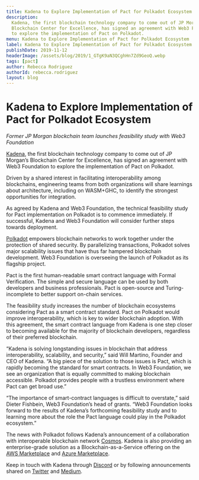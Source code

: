 ```yaml
---
title: Kadena to Explore Implementation of Pact for Polkadot Ecosystem
description:
  Kadena, the first blockchain technology company to come out of JP Morgan’s
  Blockchain Center for Excellence, has signed an agreement with Web3 Foundation
  to explore the implementation of Pact on Polkadot.
menu: Kadena to Explore Implementation of Pact for Polkadot Ecosystem
label: Kadena to Explore Implementation of Pact for Polkadot Ecosystem
publishDate: 2019-11-12
headerImage: /assets/blog/2019/1_GTgK9aN3QCghHn7Zd9GeoQ.webp
tags: [pact]
author: Rebecca Rodriguez
authorId: rebecca.rodriguez
layout: blog
---
```


# Kadena to Explore Implementation of Pact for Polkadot Ecosystem

_Former JP Morgan blockchain team launches feasibility study with Web3
Foundation_

[Kadena](http://www.kadena.io/), the first blockchain technology company to come
out of JP Morgan’s Blockchain Center for Excellence, has signed an agreement
with Web3 Foundation to explore the implementation of Pact on Polkadot.

Driven by a shared interest in facilitating interoperability among blockchains,
engineering teams from both organizations will share learnings about
architecture, including on WASM+GHC, to identify the strongest opportunities for
integration.

As agreed by Kadena and Web3 Foundation, the technical feasibility study for
Pact implementation on Polkadot is to commence immediately. If successful,
Kadena and Web3 Foundation will consider further steps towards deployment.

[Polkadot](https://polkadot.network) empowers blockchain networks to work
together under the protection of shared security. By parallelizing transactions,
Polkadot solves major scalability issues that have thus far hampered blockchain
development. Web3 Foundation is overseeing the launch of Polkadot as its
flagship project.

Pact is the first human-readable smart contract language with Formal
Verification. The simple and secure language can be used by both developers and
business professionals. Pact is open-source and Turing-incomplete to better
support on-chain services.

The feasibility study increases the number of blockchain ecosystems considering
Pact as a smart contract standard. Pact on Polkadot would improve
interoperability, which is key to wider blockchain adoption. With this
agreement, the smart contract language from Kadena is one step closer to
becoming available for the majority of blockchain developers, regardless of
their preferred blockchain.

“Kadena is solving longstanding issues in blockchain that address
interoperability, scalability, and security,” said Will Martino, Founder and CEO
of Kadena. “A big piece of the solution to those issues is Pact, which is
rapidly becoming the standard for smart contracts. In Web3 Foundation, we see an
organization that is equally committed to making blockchain accessible. Polkadot
provides people with a trustless environment where Pact can get broad use.”

“The importance of smart-contract languages is difficult to overstate,” said
Dieter Fishbein, Web3 Foundation’s head of grants. “Web3 Foundation looks
forward to the results of Kadena’s forthcoming feasibility study and to learning
more about the role the Pact language could play in the Polkadot ecosystem.”

The news with Polkadot follows Kadena’s announcement of a collaboration with
interoperable blockchain network [Cosmos](https://cosmos.network). Kadena is
also providing an enterprise-grade solution as a Blockchain-as-a-Service
offering on the
[AWS Marketplace](https://aws.amazon.com/marketplace/pp/B07MKMKP4F) and
[Azure Marketplace](https://azuremarketplace.microsoft.com/en-us/marketplace/apps/kadenallc.scalablebft).

Keep in touch with Kadena through
[Discord](https://discordapp.com/invite/bsUcWmX?utm_source=tropyc) or by
following announcements shared on [Twitter](https://twitter.com/kadena_io) and
[Medium](/docs/blogchain).
